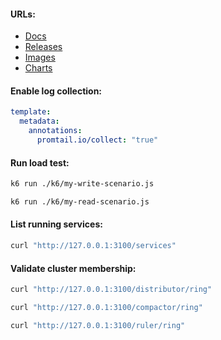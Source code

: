 #### URLs:
- [Docs](https://grafana.com/docs/loki/latest/)
- [Releases](https://github.com/grafana/loki/releases)
- [Images](https://hub.docker.com/r/grafana/loki/tags)
- [Charts](https://github.com/grafana/helm-charts)

#### Enable log collection:
```yaml
template:
  metadata:
    annotations:
      promtail.io/collect: "true"
```

#### Run load test:
```bash
k6 run ./k6/my-write-scenario.js
```
```bash
k6 run ./k6/my-read-scenario.js
```

#### List running services:
```bash
curl "http://127.0.0.1:3100/services"
```

#### Validate cluster membership:
```bash
curl "http://127.0.0.1:3100/distributor/ring"
```
```bash
curl "http://127.0.0.1:3100/compactor/ring"
```
```bash
curl "http://127.0.0.1:3100/ruler/ring"
```
